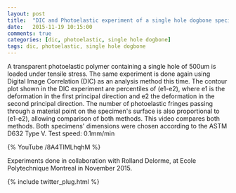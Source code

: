 ```yaml
---
layout: post
title:  "DIC and Photoelastic experiment of a single hole dogbone specimen under tensile stress"
date:   2015-11-19 10:15:00
comments: true
categories: [dic, photoelastic, single hole dogbone]
tags: dic, photoelastic, single hole dogbone
---
```


A transparent photoelastic polymer containing a single hole of 500um is loaded under tensile stress. The same experiment is done again using Digital Image Correlation (DIC) as an analysis method this time.
The contour plot shown in the DIC experiment are percentiles of (e1-e2), where e1 is the deformation in the first principal direction and e2 the deformation in the second principal direction. The number of photoelastic fringes passing through a material point on the specimen's surface is also proportional to (e1-e2), allowing comparison of both methods.
This video compares both methods.
Both specimens' dimensions were chosen according to the ASTM D632 Type V.
Test speed: 0.1mm/min

{% YouTube /8A4TIMLhqhM %}

Experiments done in collaboration with Rolland Delorme, at Ecole Polytechnique Montreal in November 2015.

{% include twitter_plug.html %}

